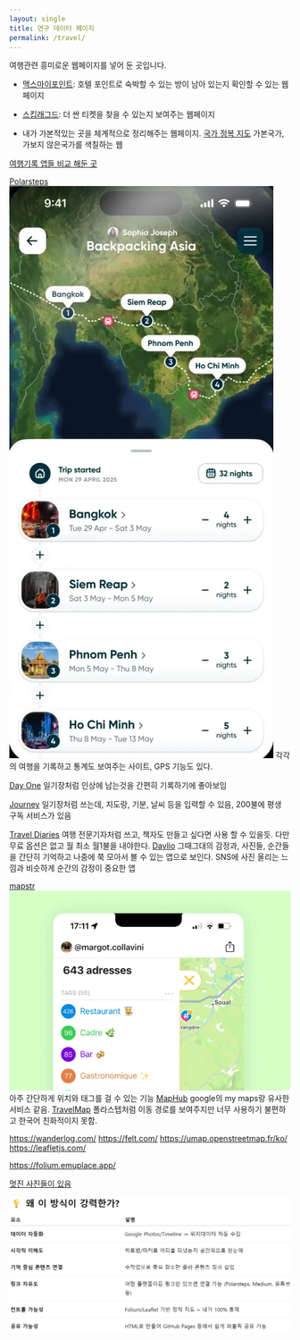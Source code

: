 ```yaml
---
layout: single
title: 연구 데이터 페이지
permalink: /travel/
---
```


여행관련 흥미로운 웹페이지를 넣어 둔 곳입니다. 

- [맥스마이포인트](https://maxmypoint.com/): 호텔 포인트로 숙박할 수 있는 방이 남아 있는지 확인할 수 있는 웹페이지
- [스킵래그드](https://skiplagged.com/): 더 싼 티켓을 찾을 수 있는지 보여주는 웹페이지


- 내가 가본적있는 곳을 체계적으로 정리해주는 웹페이지. 
[국가 정복 지도](https://matadornetwork.com/travel-map/) 가본국가, 가보지 않은국가를 색칠하는 웹


[여행기록 앱들 비교 해둔 곳](https://alittleadrift.com/travel-journal-apps)

[Polarsteps](https://www.polarsteps.com/)![alt text](image-1.png) 각각의 여행을 기록하고 통계도 보여주는 사이트, GPS 기능도 있다.

[Day One](https://dayoneapp.com/) 일기장처럼 인상에 남는것을 간편히 기록하기에 좋아보임

[Journey](https://journey.cloud/) 일기장처럼 쓰는데, 지도랑, 기분, 날씨 등을 입력할 수 있음, 200불에 평생 구독 서비스가 있음

[Travel Diaries](https://www.traveldiariesapp.com/en) 여행 전문기자처럼 쓰고, 책자도 만들고 싶다면 사용 할 수 있을듯. 다만 무료 옵션은 없고 월 최소 월1불을 내야한다. 
[Daylio](https://daylio.net/) 그때그대의 감정과, 사진들, 순간들을 간단히 기억하고 나중에 쭉 모아서 볼 수 있는 앱으로 보인다. SNS에 사진 올리는 느낌과 비슷하게 순간의 감정이 중요한 앱


[mapstr](https://en.mapstr.com/)![alt text](image.png) 아주 간단하게 위치와 태그를 걸 수 있는 기능
[MapHub](https://maphub.net/) google의 my maps랑 유사한 서비스 같음.
[TravelMap](https://travelmap.net/) 폴라스텝처럼 이동 경로를 보여주지만 너무 사용하기 불편하고 한국어 친화적이지 못함.

https://wanderlog.com/
https://felt.com/
https://umap.openstreetmap.fr/ko/
https://leafletjs.com/

https://folium.emuplace.app/

[멋진 사진들이 있음](https://www.notesfromtheroad.com/)



![alt text](image-2.png)